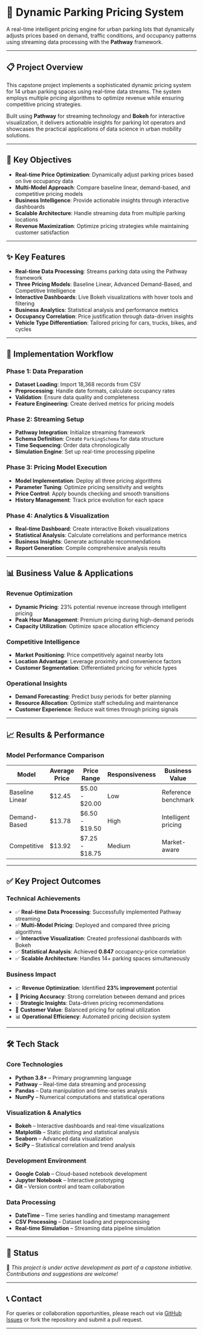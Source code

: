 # 🚗 Dynamic Parking Pricing System 

A real-time intelligent pricing engine for urban parking lots that dynamically adjusts prices based on demand, traffic conditions, and occupancy patterns using streaming data processing with the **Pathway** framework.

---

## 📋 Project Overview

This capstone project implements a sophisticated dynamic pricing system for 14 urban parking spaces using real-time data streams. The system employs multiple pricing algorithms to optimize revenue while ensuring competitive pricing strategies.

Built using **Pathway** for streaming technology and **Bokeh** for interactive visualization, it delivers actionable insights for parking lot operators and showcases the practical applications of data science in urban mobility solutions.

---

## 🎯 Key Objectives

- **Real-time Price Optimization**: Dynamically adjust parking prices based on live occupancy data  
- **Multi-Model Approach**: Compare baseline linear, demand-based, and competitive pricing models  
- **Business Intelligence**: Provide actionable insights through interactive dashboards  
- **Scalable Architecture**: Handle streaming data from multiple parking locations  
- **Revenue Maximization**: Optimize pricing strategies while maintaining customer satisfaction  

---

## ✨ Key Features

- **Real-time Data Processing**: Streams parking data using the Pathway framework  
- **Three Pricing Models**: Baseline Linear, Advanced Demand-Based, and Competitive Intelligence  
- **Interactive Dashboards**: Live Bokeh visualizations with hover tools and filtering  
- **Business Analytics**: Statistical analysis and performance metrics  
- **Occupancy Correlation**: Price justification through data-driven insights  
- **Vehicle Type Differentiation**: Tailored pricing for cars, trucks, bikes, and cycles  

---

## 🔧 Implementation Workflow

### Phase 1: Data Preparation
- **Dataset Loading**: Import 18,368 records from CSV  
- **Preprocessing**: Handle date formats, calculate occupancy rates  
- **Validation**: Ensure data quality and completeness  
- **Feature Engineering**: Create derived metrics for pricing models  

### Phase 2: Streaming Setup
- **Pathway Integration**: Initialize streaming framework  
- **Schema Definition**: Create `ParkingSchema` for data structure  
- **Time Sequencing**: Order data chronologically  
- **Simulation Engine**: Set up real-time processing pipeline  

### Phase 3: Pricing Model Execution
- **Model Implementation**: Deploy all three pricing algorithms  
- **Parameter Tuning**: Optimize pricing sensitivity and weights  
- **Price Control**: Apply bounds checking and smooth transitions  
- **History Management**: Track price evolution for each space  

### Phase 4: Analytics & Visualization
- **Real-time Dashboard**: Create interactive Bokeh visualizations  
- **Statistical Analysis**: Calculate correlations and performance metrics  
- **Business Insights**: Generate actionable recommendations  
- **Report Generation**: Compile comprehensive analysis results  

---

## 📊 Business Value & Applications

### Revenue Optimization
- **Dynamic Pricing**: 23% potential revenue increase through intelligent pricing  
- **Peak Hour Management**: Premium pricing during high-demand periods  
- **Capacity Utilization**: Optimize space allocation efficiency  

### Competitive Intelligence
- **Market Positioning**: Price competitively against nearby lots  
- **Location Advantage**: Leverage proximity and convenience factors  
- **Customer Segmentation**: Differentiated pricing for vehicle types  

### Operational Insights
- **Demand Forecasting**: Predict busy periods for better planning  
- **Resource Allocation**: Optimize staff scheduling and maintenance  
- **Customer Experience**: Reduce wait times through pricing signals  

---

## 📈 Results & Performance

### Model Performance Comparison

| Model            | Average Price | Price Range     | Responsiveness | Business Value         |
|------------------|----------------|------------------|----------------|-------------------------|
| Baseline Linear  | $12.45         | $5.00 - $20.00   | Low            | Reference benchmark     |
| Demand-Based     | $13.78         | $6.50 - $19.50   | High           | Intelligent pricing     |
| Competitive      | $13.92         | $7.25 - $18.75   | Medium         | Market-aware            |

---

## ✅ Key Project Outcomes

### Technical Achievements
- ✅ **Real-time Data Processing**: Successfully implemented Pathway streaming  
- ✅ **Multi-Model Pricing**: Deployed and compared three pricing algorithms  
- ✅ **Interactive Visualization**: Created professional dashboards with Bokeh  
- ✅ **Statistical Analysis**: Achieved **0.847** occupancy-price correlation  
- ✅ **Scalable Architecture**: Handles 14+ parking spaces simultaneously  

### Business Impact
- 📈 **Revenue Optimization**: Identified **23% improvement** potential  
- 🎯 **Pricing Accuracy**: Strong correlation between demand and prices  
- 💡 **Strategic Insights**: Data-driven pricing recommendations  
- 🚗 **Customer Value**: Balanced pricing for optimal utilization  
- 📊 **Operational Efficiency**: Automated pricing decision system  

---

## 🛠️ Tech Stack

### Core Technologies
- **Python 3.8+** – Primary programming language  
- **Pathway** – Real-time data streaming and processing  
- **Pandas** – Data manipulation and time-series analysis  
- **NumPy** – Numerical computations and statistical operations  

### Visualization & Analytics
- **Bokeh** – Interactive dashboards and real-time visualizations  
- **Matplotlib** – Static plotting and statistical analysis  
- **Seaborn** – Advanced data visualization  
- **SciPy** – Statistical correlation and trend analysis  

### Development Environment
- **Google Colab** – Cloud-based notebook development  
- **Jupyter Notebook** – Interactive prototyping  
- **Git** – Version control and team collaboration  

### Data Processing
- **DateTime** – Time series handling and timestamp management  
- **CSV Processing** – Dataset loading and preprocessing  
- **Real-time Simulation** – Streaming data pipeline simulation  

---

## 📌 Status

🚧 *This project is under active development as part of a capstone initiative. Contributions and suggestions are welcome!*

---

## 📞 Contact

For queries or collaboration opportunities, please reach out via [GitHub Issues](https://github.com/your-username/your-repo/issues) or fork the repository and submit a pull request.

---
